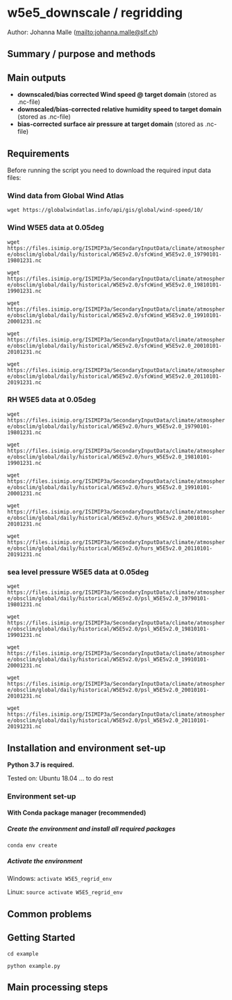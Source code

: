 # w5e5_downscale / regridding 


Author: Johanna Malle (<mailto:johanna.malle@slf.ch>)

## Summary / purpose and methods


## Main outputs
* **downscaled/bias corrected Wind speed @ target domain** (stored as .nc-file)
* **downscaled/bias-corrected relative humidity speed to target domain** (stored as .nc-file)
* **bias-corrected surface air pressure at target domain** (stored as .nc-file)


## Requirements
Before running the script you need to download the required input data files:
### Wind data from Global Wind Atlas

`wget https://globalwindatlas.info/api/gis/global/wind-speed/10/`


### Wind W5E5 data at 0.05deg

`wget https://files.isimip.org/ISIMIP3a/SecondaryInputData/climate/atmosphere/obsclim/global/daily/historical/W5E5v2.0/sfcWind_W5E5v2.0_19790101-19801231.nc`

`wget https://files.isimip.org/ISIMIP3a/SecondaryInputData/climate/atmosphere/obsclim/global/daily/historical/W5E5v2.0/sfcWind_W5E5v2.0_19810101-19901231.nc`

`wget https://files.isimip.org/ISIMIP3a/SecondaryInputData/climate/atmosphere/obsclim/global/daily/historical/W5E5v2.0/sfcWind_W5E5v2.0_19910101-20001231.nc`

`wget https://files.isimip.org/ISIMIP3a/SecondaryInputData/climate/atmosphere/obsclim/global/daily/historical/W5E5v2.0/sfcWind_W5E5v2.0_20010101-20101231.nc`

`wget https://files.isimip.org/ISIMIP3a/SecondaryInputData/climate/atmosphere/obsclim/global/daily/historical/W5E5v2.0/sfcWind_W5E5v2.0_20110101-20191231.nc`

### RH W5E5 data at 0.05deg

`wget https://files.isimip.org/ISIMIP3a/SecondaryInputData/climate/atmosphere/obsclim/global/daily/historical/W5E5v2.0/hurs_W5E5v2.0_19790101-19801231.nc`

`wget https://files.isimip.org/ISIMIP3a/SecondaryInputData/climate/atmosphere/obsclim/global/daily/historical/W5E5v2.0/hurs_W5E5v2.0_19810101-19901231.nc`

`wget https://files.isimip.org/ISIMIP3a/SecondaryInputData/climate/atmosphere/obsclim/global/daily/historical/W5E5v2.0/hurs_W5E5v2.0_19910101-20001231.nc`

`wget https://files.isimip.org/ISIMIP3a/SecondaryInputData/climate/atmosphere/obsclim/global/daily/historical/W5E5v2.0/hurs_W5E5v2.0_20010101-20101231.nc`

`wget https://files.isimip.org/ISIMIP3a/SecondaryInputData/climate/atmosphere/obsclim/global/daily/historical/W5E5v2.0/hurs_W5E5v2.0_20110101-20191231.nc`

### sea level pressure W5E5 data at 0.05deg

`wget https://files.isimip.org/ISIMIP3a/SecondaryInputData/climate/atmosphere/obsclim/global/daily/historical/W5E5v2.0/psl_W5E5v2.0_19790101-19801231.nc`

`wget https://files.isimip.org/ISIMIP3a/SecondaryInputData/climate/atmosphere/obsclim/global/daily/historical/W5E5v2.0/psl_W5E5v2.0_19810101-19901231.nc`

`wget https://files.isimip.org/ISIMIP3a/SecondaryInputData/climate/atmosphere/obsclim/global/daily/historical/W5E5v2.0/psl_W5E5v2.0_19910101-20001231.nc`

`wget https://files.isimip.org/ISIMIP3a/SecondaryInputData/climate/atmosphere/obsclim/global/daily/historical/W5E5v2.0/psl_W5E5v2.0_20010101-20101231.nc`

`wget https://files.isimip.org/ISIMIP3a/SecondaryInputData/climate/atmosphere/obsclim/global/daily/historical/W5E5v2.0/psl_W5E5v2.0_20110101-20191231.nc`


## Installation and environment set-up
**Python 3.7 is required.**

Tested on: Ubuntu 18.04 ... to do rest

### Environment set-up
#### With Conda package manager (recommended)
##### Create the environment and install all required packages

`conda env create`

##### Activate the environment

Windows: `activate W5E5_regrid_env`

Linux: `source activate W5E5_regrid_env`


## Common problems



## Getting Started

`cd example`

`python example.py`

## Main processing steps
